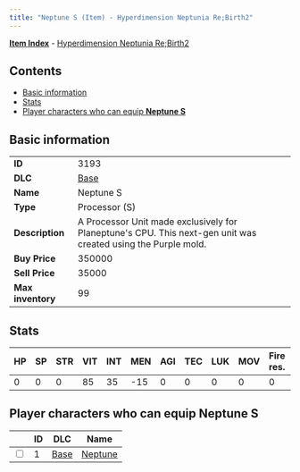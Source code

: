 ```yaml
---
title: "Neptune S (Item) - Hyperdimension Neptunia Re;Birth2"
---
```


[**Item Index**](/neptunia/rb2/item/index.html) - [Hyperdimension Neptunia Re;Birth2](/neptunia/rb2)

## Contents

- [Basic information](#basic-information)
- [Stats](#stats)
- [Player characters who can equip **Neptune S**](#player-characters-who-can-equip-neptune-s)

## Basic information

|   |   |
| -- | -- |
| **ID** | 3193 |
| **DLC** | [Base](/neptunia/rb2/dlc/0-base.html) |
| **Name** | Neptune S |
| **Type** | Processor (S) |
| **Description** | A Processor Unit made exclusively for Planeptune's CPU. This next-gen unit was created using the Purple mold. |
| **Buy Price** | 350000 |
| **Sell Price** | 35000 |
| **Max inventory** | 99 |

## Stats

| HP | SP | STR | VIT | INT | MEN | AGI | TEC | LUK | MOV | Fire res. | Ice res. | Wind res. | Lightning res. |
| -- | -- | --- | --- | --- | --- | --- | --- | --- | --- | --------- | -------- | --------- | -------------- |
| 0 | 0 | 0 | 85 | 35 | -15 | 0 | 0 | 0 | 0 | 0 | 0 | 0 | 0 |

## Player characters who can equip **Neptune S**

|    | ID | DLC | Name |
| -- | -- | --- | ---- |
| <input type="checkbox" id="rb2-player-0-1" class="trackbox" /> | 1 | [Base](/neptunia/rb2/dlc/0-base.html) | [Neptune](/neptunia/rb2/player/0-1-neptune.html) |